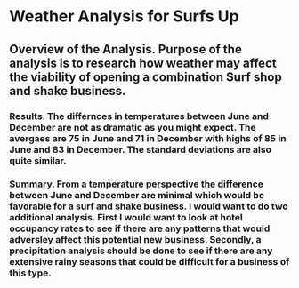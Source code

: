 # Weather Analysis for Surfs Up
## Overview of the Analysis. Purpose of the analysis is to research how weather may affect the viability of opening a combination Surf shop and shake business.
### Results. The differnces in temperatures between June and December are not as dramatic as you might expect. The avergaes are 75 in June and 71 in December with highs of 85 in June and 83 in December. The standard deviations are also quite similar.
### Summary. From a temperature perspective the difference between June and December are minimal which would be favorable for a surf and shake business. I would want to do two additional analysis. First I would want to look at hotel occupancy rates to see if there are any patterns that would adversley affect this potential new business. Secondly, a precipitation analysis should be done to see if there are any extensive rainy seasons that could be difficult for a business of this type.
